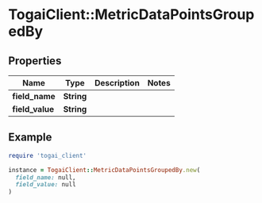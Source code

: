 # TogaiClient::MetricDataPointsGroupedBy

## Properties

| Name | Type | Description | Notes |
| ---- | ---- | ----------- | ----- |
| **field_name** | **String** |  |  |
| **field_value** | **String** |  |  |

## Example

```ruby
require 'togai_client'

instance = TogaiClient::MetricDataPointsGroupedBy.new(
  field_name: null,
  field_value: null
)
```

